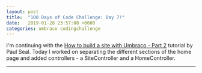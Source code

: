 ```yaml
---
layout: post
title:  "100 Days of Code Challenge: Day 7!"
date:   2019-01-28 23:57:00 +0000
categories: umbraco codingchallenge
---
```


<p>I'm continuing with the <a href="https://www.youtube.com/watch?v=6WzNPlKks-0">How to build a site with Umbraco - Part 2</a>
 tutorial by Paul Seal.  Today I worked on separating the different sections of the home page and added controllers - a SiteController and a HomeController.


</p>
<hr>


  